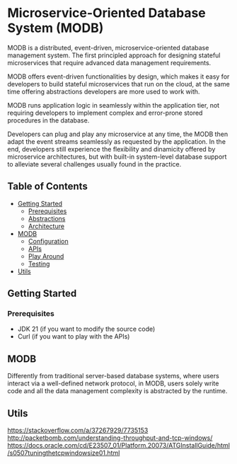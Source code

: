 # Microservice-Oriented Database System (MODB)

MODB is a distributed, event-driven, microservice-oriented database management system. The first principled approach for designing stateful microservices that require advanced data management requirements.

MODB offers event-driven functionalities by design, which makes it easy for developers to build stateful microservices that run on the cloud, at the same time offering abstractions developers are more used to work with.

MODB runs application logic in seamlessly within the application tier, not requiring developers to implement complex and error-prone stored procedures in the database.

Developers can plug and play any microservice at any time, the MODB then adapt the event streams seamlessly as requested by the application. In the end, developers still experience the flexibility and dinamicity offered by microservice architectures, but with built-in system-level database support to alleviate several challenges usually found in the practice.

## Table of Contents
- [Getting Started](#getting-started)
    * [Prerequisites](#prerequisites)
    * [Abstractions](#abstractions)
    * [Architecture](#architecture)
- [MODB](#modb)
    * [Configuration](#config)
    * [APIs](#apis)
    * [Play Around](#play)
    * [Testing](#test)
- [Utils](#utils)

## <a name="getting-started"></a>Getting Started

### <a name="prerequisites"></a>Prerequisites

- JDK 21 (if you want to modify the source code)
- Curl (if you want to play with the APIs)

## <a name="modb"></a>MODB

Differently from traditional server-based database systems, where users interact via a well-defined network protocol, in MODB, users solely write code and all the data management complexity is abstracted by the runtime.

## <a name="utils"></a>Utils

https://stackoverflow.com/a/37267929/7735153
http://packetbomb.com/understanding-throughput-and-tcp-windows/
https://docs.oracle.com/cd/E23507_01/Platform.20073/ATGInstallGuide/html/s0507tuningthetcpwindowsize01.html